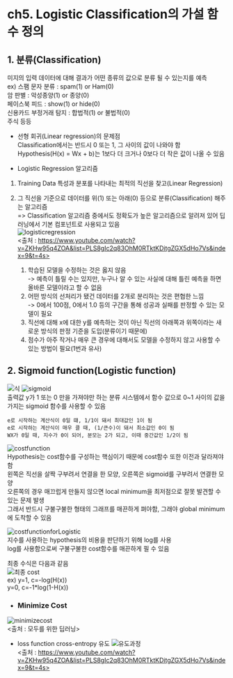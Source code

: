 # ch5. Logistic Classification의 가설 함수 정의  
 
 ## 1. 분류(Classification)  
 미지의 입력 데이터에 대해 결과가 어떤 종류의 값으로 분류 될 수 있는지를 예측  
 ex) 스팸 문자 분류 : spam(1) or Ham(0)  
     암 판별 : 악성종양(1) or 종양(0)  
     페이스북 피드 : show(1) or hide(0)  
     신용카드 부정거래 탐지 : 합법적(1) or 불법적(0)  
     주식 등등  
  
* 선형 회귀(Linear regression)의 문제점  
Classification에서는 반드시 0 또는 1, 그 사이의 값이 나와야 함  
Hypothesis(H(x) = Wx + b)는 1보다 더 크거나 0보다 더 작은 값이 나올 수 있음  
  
* Logistic Regression 알고리즘  
1. Training Data 특성과 분포를 나타내는 최적의 직선을 찾고(Linear Regression)  
2. 그 직선을 기준으로 데이터를 위(1) 또는 아래(0) 등으로 분류(Classification) 해주는 알고리즘  
=> Classification 알고리즘 중에서도 정확도가 높은 알고리즘으로 알려져 있어 딥러닝에서 기본 컴포넌트로 사용되고 있음  
![logisticregression](https://user-images.githubusercontent.com/31130917/108447960-2a036280-72a4-11eb-8fb4-0885a26e3460.PNG)  
<출처 : https://www.youtube.com/watch?v=ZKHw95q4ZOA&list=PLS8gIc2q83OhM0RTktKDitgZGX5dHo7Vs&index=9&t=4s>  

    1. 학습된 모델을 수정하는 것은 옳지 않음  
     -> 예측이 틀릴 수는 있지만, 누구나 알 수 있는 사실에 대해 틀린 예측을 하면 올바른 모델이라고 할 수 없음  
    2. 어떤 방식의 선처리가 됐건 데이터를 2개로 분리하는 것은 편협한 느낌  
     -> 0에서 100점, 0에서 1.0 등의 구간을 통해 성공과 실패를 판정할 수 있는 모델이 필요  
    3. 직선에 대해 x에 대한 y를 예측하는 것이 아닌 직선의 아래쪽과 위쪽이라는 새로운 방식의 판정 기준을 도입(분류이기 때문에)  
    4. 점수가 아주 작거나 매우 큰 경우에 대해서도 모델을 수정하지 않고 사용할 수 있는 방법이 필요(1번과 유사)  
  
## 2. Sigmoid function(Logistic function)  
![식](https://user-images.githubusercontent.com/31130917/111198124-92730480-8602-11eb-8586-eb8ccd470e23.png)
![sigmoid](https://user-images.githubusercontent.com/31130917/111198374-d403af80-8602-11eb-931f-706a58778f68.png)  
출력값 y가 1 또는 0 만을 가져야만 하는 분류 시스템에서 함수 값으로 0~1 사이의 값을 가지는 sigmoid 함수를 사용할 수 있음  
  
    e로 시작하는 계산식이 0일 떄, 1/1이 돼서 최대값인 1이 됨  
    e로 시작하는 계산식이 매우 클 때, (1/큰수)이 돼서 최소값인 0이 됨  
    WX가 0일 때, 지수가 0이 되어, 분모는 2가 되고, 이때 중간값인 1/2이 됨  
  

![costfunction](https://user-images.githubusercontent.com/31130917/108448780-b19da100-72a5-11eb-95f1-2a08c0eaed58.PNG)  
Hypothesis는 cost함수를 구성하는 핵심이기 때문에 cost함수 또한 이전과 달라져야 함  
왼쪽은 직선을 살짝 구부려서 연결을 한 모양, 오른쪽은 sigmoid를 구부려서 연결한 모양  
오른쪽의 경우 매끄럽게 만들지 않으면 local minimum을 최저점으로 잘못 발견할 수 있는 문제 발생  
그래서 반드시 구불구불한 형태의 그래프를 매끈하게 펴야함, 그래야 global minimum에 도착할 수 있음  
  
![costfunctionforLogistic](https://user-images.githubusercontent.com/31130917/108448853-d2fe8d00-72a5-11eb-9d6e-187a2292fe44.PNG)  
지수를 사용하는 hypothesis의 비용을 판단하기 위해 log를 사용  
log를 사용함으로써 구불구불한 cost함수를 매끈하게 필 수 있음  
  
최종 수식은 다음과 같음  
![최종 cost](https://user-images.githubusercontent.com/31130917/108449120-47393080-72a6-11eb-997a-1a7ae27487ba.PNG)  
ex) y=1, c=-log(H(x))  
    y=0, c=-1*log(1-H(x))  
  
* ### Minimize Cost  
![minimizecost](https://user-images.githubusercontent.com/31130917/108449259-8798ae80-72a6-11eb-84d7-2e1af8c29f31.PNG)  
<출처 : 모두를 위한 딥러닝>  
  
* loss function cross-entropy 유도 
![유도과정](https://user-images.githubusercontent.com/31130917/108449419-cf1f3a80-72a6-11eb-9496-c3e875fdeea9.PNG)  
<출처 : https://www.youtube.com/watch?v=ZKHw95q4ZOA&list=PLS8gIc2q83OhM0RTktKDitgZGX5dHo7Vs&index=9&t=4s>
